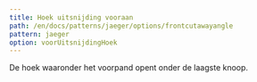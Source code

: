 ```yaml
---
title: Hoek uitsnijding vooraan
path: /en/docs/patterns/jaeger/options/frontcutawayangle
pattern: jaeger
option: voorUitsnijdingHoek
---
```


De hoek waaronder het voorpand opent onder de laagste knoop.